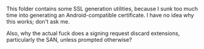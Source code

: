 This folder contains some SSL generation utilities, because I sunk too much time into generating an Android-compatible certificate. I have no idea why this works; don't ask me.

Also, why the actual fuck does a signing request discard extensions, particularly the SAN, unless prompted otherwise?
